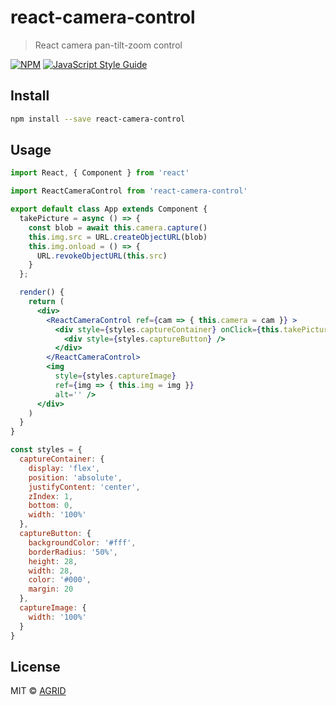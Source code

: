 # react-camera-control

> React camera pan-tilt-zoom control

[![NPM](https://img.shields.io/npm/v/react-camera-control.svg)](https://www.npmjs.com/package/react-camera-control) [![JavaScript Style Guide](https://img.shields.io/badge/code_style-standard-brightgreen.svg)](https://standardjs.com)

## Install

```bash
npm install --save react-camera-control
```

## Usage

```jsx
import React, { Component } from 'react'

import ReactCameraControl from 'react-camera-control'

export default class App extends Component {
  takePicture = async () => {
    const blob = await this.camera.capture()
    this.img.src = URL.createObjectURL(blob)
    this.img.onload = () => {
      URL.revokeObjectURL(this.src)
    }
  };

  render() {
    return (
      <div>
        <ReactCameraControl ref={cam => { this.camera = cam }} >
          <div style={styles.captureContainer} onClick={this.takePicture}>
            <div style={styles.captureButton} />
          </div>
        </ReactCameraControl>
        <img
          style={styles.captureImage}
          ref={img => { this.img = img }}
          alt='' />
      </div>
    )
  }
}

const styles = {
  captureContainer: {
    display: 'flex',
    position: 'absolute',
    justifyContent: 'center',
    zIndex: 1,
    bottom: 0,
    width: '100%'
  },
  captureButton: {
    backgroundColor: '#fff',
    borderRadius: '50%',
    height: 28,
    width: 28,
    color: '#000',
    margin: 20
  },
  captureImage: {
    width: '100%'
  }
}
```

## License

MIT © [AGRID](https://github.com/agrid)
